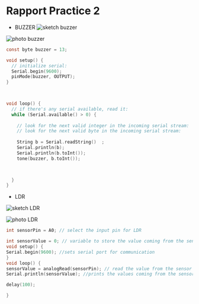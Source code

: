 # Rapport Practice 2

- BUZZER
![sketch buzzer](https://github.com/institut-galilee/2020-potential-eureka/blob/master/lab/2/report/2/buzzer.png)

![photo buzzer](https://github.com/institut-galilee/2020-potential-eureka/blob/master/lab/2/report/2/PhotoBuzzer.jpg)

```C
const byte buzzer = 13;

void setup() {
  // initialize serial:
  Serial.begin(9600);
  pinMode(buzzer, OUTPUT); 
}

    

void loop() {
  // if there's any serial available, read it:
  while (Serial.available() > 0) {
	
    // look for the next valid integer in the incoming serial stream:
    // look for the next valid byte in the incoming serial stream:
    
   	String b = Serial.readString()  ;
    Serial.println(b);
    Serial.println(b.toInt());
    tone(buzzer, b.toInt());


    
  }
}
```


- LDR

![sketch LDR](https://github.com/institut-galilee/2020-potential-eureka/blob/master/lab/2/report/2/photosensor.png)

![photo LDR](https://github.com/institut-galilee/2020-potential-eureka/blob/master/lab/2/report/2/PhotoLDR.jpg)

```C
int sensorPin = A0; // select the input pin for LDR

int sensorValue = 0; // variable to store the value coming from the sensor
void setup() {
Serial.begin(9600); //sets serial port for communication
}
void loop() {
sensorValue = analogRead(sensorPin); // read the value from the sensor
Serial.println(sensorValue); //prints the values coming from the sensor on the screen

delay(100);

}


```


